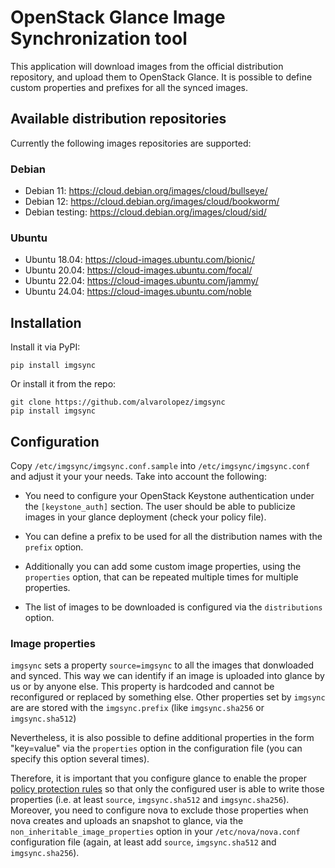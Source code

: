 # OpenStack Glance Image Synchronization tool

This application will download images from the official distribution
repository, and upload them to OpenStack Glance. It is possible to define
custom properties and prefixes for all the synced images.

## Available distribution repositories

Currently the following images repositories are supported:

### Debian

- Debian 11: https://cloud.debian.org/images/cloud/bullseye/
- Debian 12: https://cloud.debian.org/images/cloud/bookworm/
- Debian testing: https://cloud.debian.org/images/cloud/sid/

### Ubuntu

- Ubuntu 18.04: https://cloud-images.ubuntu.com/bionic/
- Ubuntu 20.04: https://cloud-images.ubuntu.com/focal/
- Ubuntu 22.04: https://cloud-images.ubuntu.com/jammy/
- Ubuntu 24.04: https://cloud-images.ubuntu.com/noble

## Installation

Install it via PyPI:

    pip install imgsync

Or install it from the repo:

    git clone https://github.com/alvarolopez/imgsync
    pip install imgsync

## Configuration

Copy `/etc/imgsync/imgsync.conf.sample` into `/etc/imgsync/imgsync.conf` and
adjust it your your needs. Take into account the following:

- You need to configure your OpenStack Keystone authentication under the
  `[keystone_auth]` section. The user should be able to publicize images in
  your glance deployment (check your policy file).

- You can define a prefix to be used for all the distribution names with the
  `prefix` option.

- Additionally you can add some custom image properties, using the `properties`
  option, that can be repeated multiple times for multiple properties.

- The list of images to be downloaded is configured via the `distributions`
  option.

### Image properties

`imgsync` sets a property `source=imgsync` to all the images that donwloaded
and synced. This way we can identify if an image is uploaded into glance by us
or by anyone else. This property is hardcoded and cannot be reconfigured or
replaced by something else. Other properties set by `imgsync` are are stored with the
`imgsync.prefix` (like `imgsync.sha256` or `imgsync.sha512`)

Nevertheless, it is also possible to define additional properties in the form
"key=value" via the `properties` option in the configuration file (you can
specify this option several times).

Therefore, it is important that you configure glance to enable the proper
[policy protection rules](https://docs.openstack.org/developer/glance/property-protections.html)
so that only the configured user is able to write those properties (i.e. at
least `source`, `imgsync.sha512` and `imgsync.sha256`). Moreover, you need to
configure nova to exclude those properties when nova creates and uploads an
snapshot to glance, via the `non_inheritable_image_properties` option in your
`/etc/nova/nova.conf` configuration file (again, at least add `source`,
`imgsync.sha512` and `imgsync.sha256`).
